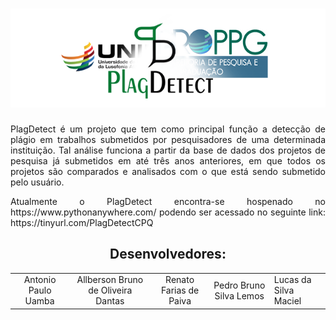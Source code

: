 <h1 align="center">
  <img alt="NextLevelWeek" title="#NextLevelWeek" src="./static/logo_princ.png" />
</h1>
<p align="justify">PlagDetect é um projeto que tem como principal função a detecção de plágio em trabalhos submetidos por pesquisadores de uma determinada instituição. Tal análise funciona a partir da base de dados dos projetos de pesquisa já submetidos em até três anos anteriores, em que todos os projetos são comparados e analisados com o que está sendo submetido pelo usuário.</p>
<p align="justify">Atualmente o PlagDetect encontra-se hospenado no https://www.pythonanywhere.com/ podendo ser acessado no seguinte link: https://tinyurl.com/PlagDetectCPQ</p>
<h2 align="center">Desenvolvedores:</h2>
<table align="center">
  <tr>
    <td align="center">
      Antonio Paulo Uamba
    </td>
    <td align="center">
      Allberson Bruno de Oliveira Dantas
    </td>
     <td align="center">
       Renato Farias de Paiva
    </td>
     <td align="center">
       Pedro Bruno Silva Lemos
    </td align="center">
    <td>
       Lucas da Silva Maciel
    </td>
  </tr>
</table>
